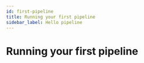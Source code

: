 ```yaml
---
id: first-pipeline
title: Running your first pipeline
sidebar_label: Hello pipeline
---
```


# Running your first pipeline